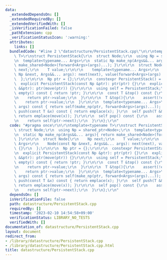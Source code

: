 ```yaml
---
data:
  _extendedDependsOn: []
  _extendedRequiredBy: []
  _extendedVerifiedWith: []
  _isVerificationFailed: false
  _pathExtension: cpp
  _verificationStatusIcon: ':warning:'
  attributes:
    links: []
  bundledCode: "#line 2 \"datastructure/PersistentStack.cpp\"\n\r\ntemplate<typename\
    \ T>\r\nstruct PersistentStack{\r\n  struct Node;\r\n  using Np = shared_ptr<Node>;\r\
    \n  template<typename... Args>\r\n  static Np make_np(Args&&... args){ return\
    \ make_shared<Node>(forward<Args>(args)...); }\r\n\r\n  struct Node{\r\n    Np\
    \ next;\r\n    T value;\r\n\r\n    template<typename... Args>\r\n    Node(const\
    \ Np &next, Args&&... args): next(next), value(forward<Args>(args)...) {}\r\n\
    \  };\r\n\r\n  Np ptr = {};\r\n\r\n  constexpr PersistentStack() = default;\r\n\
    \  explicit PersistentStack(const Np &ptr): ptr(ptr) {}\r\n  explicit PersistentStack(Np\
    \ &&ptr): ptr(move(ptr)) {}\r\n\r\n  using self = PersistentStack;\r\n\r\n  bool\
    \ empty() const { return !ptr; }\r\n\r\n  const T &top() const {\r\n    assert(!empty());\r\
    \n    return ptr->value;\r\n  }\r\n\r\n  T &top(){\r\n    assert(!empty());\r\n\
    \    return ptr->value;\r\n  }\r\n\r\n  template<typename... Args>\r\n  self emplace(Args&&...\
    \ args) const { return self(make_np(ptr, forward<Args>(args)...)); }\r\n  self\
    \ push(const T &x) const { return emplace(x); }\r\n  self push(T &&x) const {\
    \ return emplace(move(x)); }\r\n\r\n  self pop() const {\r\n    assert(!empty());\r\
    \n    return self(ptr->next);\r\n  }\r\n};\r\n"
  code: "#pragma once\r\n\r\ntemplate<typename T>\r\nstruct PersistentStack{\r\n \
    \ struct Node;\r\n  using Np = shared_ptr<Node>;\r\n  template<typename... Args>\r\
    \n  static Np make_np(Args&&... args){ return make_shared<Node>(forward<Args>(args)...);\
    \ }\r\n\r\n  struct Node{\r\n    Np next;\r\n    T value;\r\n\r\n    template<typename...\
    \ Args>\r\n    Node(const Np &next, Args&&... args): next(next), value(forward<Args>(args)...)\
    \ {}\r\n  };\r\n\r\n  Np ptr = {};\r\n\r\n  constexpr PersistentStack() = default;\r\
    \n  explicit PersistentStack(const Np &ptr): ptr(ptr) {}\r\n  explicit PersistentStack(Np\
    \ &&ptr): ptr(move(ptr)) {}\r\n\r\n  using self = PersistentStack;\r\n\r\n  bool\
    \ empty() const { return !ptr; }\r\n\r\n  const T &top() const {\r\n    assert(!empty());\r\
    \n    return ptr->value;\r\n  }\r\n\r\n  T &top(){\r\n    assert(!empty());\r\n\
    \    return ptr->value;\r\n  }\r\n\r\n  template<typename... Args>\r\n  self emplace(Args&&...\
    \ args) const { return self(make_np(ptr, forward<Args>(args)...)); }\r\n  self\
    \ push(const T &x) const { return emplace(x); }\r\n  self push(T &&x) const {\
    \ return emplace(move(x)); }\r\n\r\n  self pop() const {\r\n    assert(!empty());\r\
    \n    return self(ptr->next);\r\n  }\r\n};\r\n"
  dependsOn: []
  isVerificationFile: false
  path: datastructure/PersistentStack.cpp
  requiredBy: []
  timestamp: '2023-02-10 14:54:58+09:00'
  verificationStatus: LIBRARY_NO_TESTS
  verifiedWith: []
documentation_of: datastructure/PersistentStack.cpp
layout: document
redirect_from:
- /library/datastructure/PersistentStack.cpp
- /library/datastructure/PersistentStack.cpp.html
title: datastructure/PersistentStack.cpp
---
```

